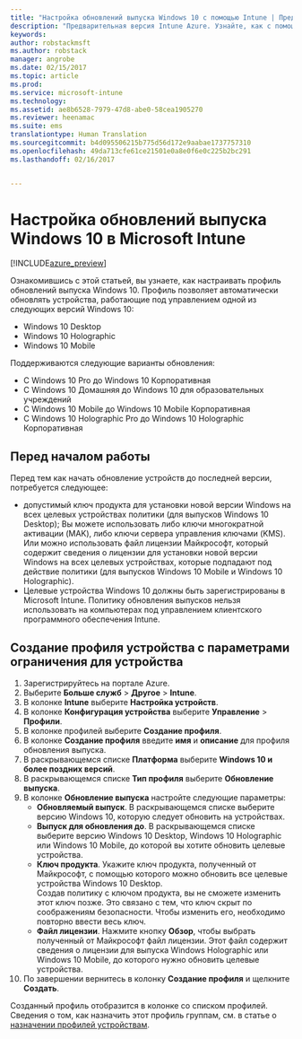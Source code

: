 ```yaml
---
title: "Настройка обновлений выпуска Windows 10 с помощью Intune | Предварительная версия Intune Azure | Документация Майкрософт"
description: "Предварительная версия Intune Azure. Узнайте, как с помощью Intune обновлять управляемые устройства Windows 10."
keywords: 
author: robstackmsft
ms.author: robstack
manager: angrobe
ms.date: 02/15/2017
ms.topic: article
ms.prod: 
ms.service: microsoft-intune
ms.technology: 
ms.assetid: ae8b6528-7979-47d8-abe0-58cea1905270
ms.reviewer: heenamac
ms.suite: ems
translationtype: Human Translation
ms.sourcegitcommit: b4d095506215b775d56d172e9aabae1737757310
ms.openlocfilehash: 49da713cfe61ce21501e0a8e0f6e0c225b2bc291
ms.lasthandoff: 02/16/2017


---
```


# <a name="how-to-configure-windows-10-edition-upgrades-in-microsoft-intune"></a>Настройка обновлений выпуска Windows 10 в Microsoft Intune

[!INCLUDE[azure_preview](../includes/azure_preview.md)]

Ознакомившись с этой статьей, вы узнаете, как настраивать профиль обновлений выпуска Windows 10. Профиль позволяет автоматически обновлять устройства, работающие под управлением одной из следующих версий Windows 10:

- Windows 10 Desktop
- Windows 10 Holographic
- Windows 10 Mobile

Поддерживаются следующие варианты обновления:

- С Windows 10 Pro до Windows 10 Корпоративная
- С Windows 10 Домашняя до Windows 10 для образовательных учреждений
- С Windows 10 Mobile до Windows 10 Mobile Корпоративная
- С Windows 10 Holographic Pro до Windows 10 Holographic Корпоративная

## <a name="before-you-start"></a>Перед началом работы
Перед тем как начать обновление устройств до последней версии, потребуется следующее:

- допустимый ключ продукта для установки новой версии Windows на всех целевых устройствах политики (для выпусков Windows 10 Desktop); Вы можете использовать либо ключи многократной активации (MAK), либо ключи сервера управления ключами (KMS). Или можно использовать файл лицензии Майкрософт, который содержит сведения о лицензии для установки новой версии Windows на всех целевых устройствах, которые подпадают под действие политики (для выпусков Windows 10 Mobile и Windows 10 Holographic).
- Целевые устройства Windows 10 должны быть зарегистрированы в Microsoft Intune. Политику обновления выпусков нельзя использовать на компьютерах под управлением клиентского программного обеспечения Intune.

## <a name="create-a-device-profile-containing-device-restriction-settings"></a>Создание профиля устройства с параметрами ограничения для устройства

1. Зарегистрируйтесь на портале Azure.
2. Выберите **Больше служб** > **Другое** > **Intune**.
3. В колонке **Intune** выберите **Настройка устройств**.
2. В колонке **Конфигурация устройства** выберите **Управление** > **Профили**.
3. В колонке профилей выберите **Создание профиля**.
4. В колонке **Создание профиля** введите **имя** и **описание** для профиля обновления выпуска.
5. В раскрывающемся списке **Платформа** выберите **Windows 10 и более поздних версий**.
6. В раскрывающемся списке **Тип профиля** выберите **Обновление выпуска**.
7. В колонке **Обновление выпуска** настройте следующие параметры:
    - **Обновляемый выпуск**. В раскрывающемся списке выберите версию Windows 10, которую следует обновить на устройствах.
    - **Выпуск для обновления до**. В раскрывающемся списке выберите версию Windows 10 Desktop, Windows 10 Holographic или Windows 10 Mobile, до которой вы хотите обновить целевые устройства.
    - **Ключ продукта**. Укажите ключ продукта, полученный от Майкрософт, с помощью которого можно обновить все целевые устройства Windows 10 Desktop.<br>Создав политику с ключом продукта, вы не сможете изменить этот ключ позже. Это связано с тем, что ключ скрыт по соображениям безопасности. Чтобы изменить его, необходимо повторно ввести весь ключ.
    - **Файл лицензии**. Нажмите кнопку **Обзор**, чтобы выбрать полученный от Майкрософт файл лицензии. Этот файл содержит сведения о лицензии для выпуска Windows Holographic или Windows 10 Mobile, до которого нужно обновить целевые устройства.
8. По завершении вернитесь в колонку **Создание профиля** и щелкните **Создать**.

Созданный профиль отобразится в колонке со списком профилей.
Сведения о том, как назначить этот профиль группам, см. в статье о [назначении профилей устройствам](how-to-assign-device-profiles.md).



